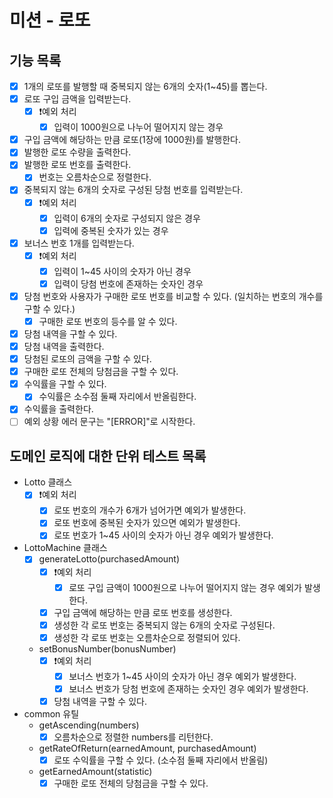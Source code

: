 # 미션 - 로또

## 기능 목록

- [x] 1개의 로또를 발행할 때 중복되지 않는 6개의 숫자(1~45)를 뽑는다.
- [x] 로또 구입 금액을 입력받는다.
  - [x] ❗️예외 처리
    - [x] 입력이 1000원으로 나누어 떨어지지 않는 경우
- [x] 구입 금액에 해당하는 만큼 로또(1장에 1000원)를 발행한다.
- [x] 발행한 로또 수량을 출력한다.
- [x] 발행한 로또 번호를 출력한다.
  - [x] 번호는 오름차순으로 정렬한다.
- [x] 중복되지 않는 6개의 숫자로 구성된 당첨 번호를 입력받는다.
  - [x] ❗️예외 처리
    - [x] 입력이 6개의 숫자로 구성되지 않은 경우
    - [x] 입력에 중복된 숫자가 있는 경우
- [x] 보너스 번호 1개를 입력받는다.
  - [x] ❗️예외 처리
    - [x] 입력이 1~45 사이의 숫자가 아닌 경우
    - [x] 입력이 당첨 번호에 존재하는 숫자인 경우
- [x] 당첨 번호와 사용자가 구매한 로또 번호를 비교할 수 있다. (일치하는 번호의 개수를 구할 수 있다.)
  - [x] 구매한 로또 번호의 등수를 알 수 있다.
- [x] 당첨 내역을 구할 수 있다.
- [x] 당첨 내역을 출력한다.
- [x] 당첨된 로또의 금액을 구할 수 있다.
- [x] 구매한 로또 전체의 당첨금을 구할 수 있다.
- [x] 수익률을 구할 수 있다.
  - [x] 수익률은 소수점 둘째 자리에서 반올림한다.
- [x] 수익률을 출력한다.
- [ ] 예외 상황 에러 문구는 "[ERROR]"로 시작한다.

## 도메인 로직에 대한 단위 테스트 목록

- Lotto 클래스
  - [x] ❗️예외 처리
    - [x] 로또 번호의 개수가 6개가 넘어가면 예외가 발생한다.
    - [x] 로또 번호에 중복된 숫자가 있으면 예외가 발생한다.
    - [x] 로또 번호가 1~45 사이의 숫자가 아닌 경우 예외가 발생한다.
- LottoMachine 클래스
  - [x] generateLotto(purchasedAmount)
    - [x] ❗️예외 처리
      - [x] 로또 구입 금액이 1000원으로 나누어 떨어지지 않는 경우 예외가 발생한다.
    - [x] 구입 금액에 해당하는 만큼 로또 번호를 생성한다.
    - [x] 생성한 각 로또 번호는 중복되지 않는 6개의 숫자로 구성된다.
    - [x] 생성한 각 로또 번호는 오름차순으로 정렬되어 있다.
  - setBonusNumber(bonusNumber)
    - [x] ❗️예외 처리
      - [x] 보너스 번호가 1~45 사이의 숫자가 아닌 경우 예외가 발생한다.
      - [x] 보너스 번호가 당첨 번호에 존재하는 숫자인 경우 예외가 발생한다.
    - [x] 당첨 내역을 구할 수 있다.
- common 유틸
  - getAscending(numbers)
    - [x] 오름차순으로 정렬한 numbers를 리턴한다.
  - getRateOfReturn(earnedAmount, purchasedAmount)
    - [x] 로또 수익률을 구할 수 있다. (소수점 둘째 자리에서 반올림)
  - getEarnedAmount(statistic)
    - [x] 구매한 로또 전체의 당첨금을 구할 수 있다.